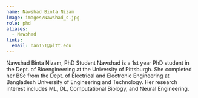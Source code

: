 ```yaml
---
name: Nawshad Binta Nizam
image: images/Nawshad_s.jpg
role: phd
aliases:
  - Nawshad
links:
  email: nan151@pitt.edu
---
```


Nawshad Binta Nizam, PhD Student
Nawshad is a 1st year PhD student in the Dept. of Bioengineering at the University of Pittsburgh.  She completed her BSc from the Dept. of Electrical and Electronic Engineering at Bangladesh University of Engineering and Technology. Her research interest includes ML, DL, Computational Biology, and Neural Engineering.
